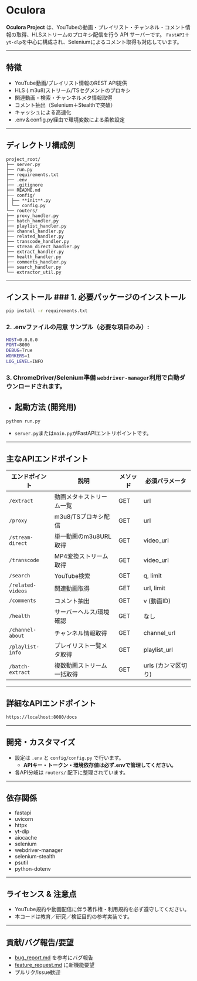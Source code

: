 # Oculora
**Oculora Project** は、YouTubeの動画・プレイリスト・チャンネル・コメント情報の取得、HLSストリームのプロキシ配信を行う API サーバーです。 `FastAPI`＋`yt-dlp`を中心に構成され、Seleniumによるコメント取得も対応しています。

---
## 特徴 
- YouTube動画/プレイリスト情報のREST API提供 
- HLS (.m3u8)ストリーム/TSセグメントのプロキシ
- 関連動画・検索・チャンネルメタ情報取得 
- コメント抽出（Selenium＋Stealthで突破） 
- キャッシュによる高速化 
- .env＆config.py経由で環境変数による柔軟設定 
---

##  ディレクトリ構成例
```
project_root/  
├── server.py  
├── run.py  
├── requirements.txt  
├── .env  
├── .gitignore  
├── README.md  
├── config/  
│ ├── **init**.py  
│ └── config.py  
└── routers/  
├── proxy_handler.py  
├── batch_handler.py  
├── playlist_handler.py  
├── channel_handler.py  
├── related_handler.py  
├── transcode_handler.py  
├── stream_direct_handler.py  
├── extract_handler.py  
├── health_handler.py  
├── comments_handler.py  
├── search_handler.py  
└── extractor_util.py
```
---
##  インストール ### 1. 必要パッケージのインストール
```bash
pip install -r requirements.txt
```
### 2. .envファイルの用意 サンプル（必要な項目のみ）:
```bash
HOST=0.0.0.0  
PORT=8000  
DEBUG=True  
WORKERS=1  
LOG_LEVEL=INFO
```
### 3. ChromeDriver/Selenium準備 `webdriver-manager`利用で自動ダウンロードされます。 
- ##  起動方法 (開発用)
```bash
python run.py
```
- `server.py`または`main.py`がFastAPIエントリポイントです。

---

##  主なAPIエンドポイント

| エンドポイント           | 説明                          | メソッド | 必須パラメータ             |
|-------------------------|-------------------------------|----------|----------------------------|
| `/extract`              | 動画メタ＋ストリーム一覧      | GET      | url                        |
| `/proxy`                | m3u8/TSプロキシ配信           | GET      | url                        |
| `/stream-direct`        | 単一動画のm3u8URL取得         | GET      | video_url                  |
| `/transcode`            | MP4変換ストリーム取得         | GET      | video_url                  |
| `/search`               | YouTube検索                   | GET      | q, limit                   |
| `/related-videos`       | 関連動画取得                  | GET      | url, limit                 |
| `/comments`             | コメント抽出                  | GET      | v (動画ID)                 |
| `/health`               | サーバーヘルス/環境確認       | GET      | なし                       |
| `/channel-about`        | チャンネル情報取得            | GET      | channel_url                |
| `/playlist-info`        | プレイリスト一覧メタ取得       | GET      | playlist_url               |
| `/batch-extract`        | 複数動画ストリーム一括取得     | GET      | urls (カンマ区切り)        |

---

## 詳細なAPIエンドポイント
```bash
https://localhost:8080/docs
```

---

## 開発・カスタマイズ

- 設定は `.env` と `config/config.py` で行います。
  - **APIキー・トークン・環境依存値は必ず.envで管理してください。**
- 各API分岐は `routers/` 配下に整理されています。

---

##  依存関係

- fastapi
- uvicorn
- httpx
- yt-dlp
- aiocache
- selenium
- webdriver-manager
- selenium-stealth
- psutil
- python-dotenv

---

##  ライセンス & 注意点

- YouTube規約や動画配信に伴う著作権・利用規約を必ず遵守してください。
- 本コードは教育／研究／検証目的の参考実装です。

---

##  貢献/バグ報告/要望

- [bug_report.md](./bug_report.md) を参考にバグ報告
- [feature_request.md](./feature_request.md) に新機能要望
- プルリク/Issue歓迎


